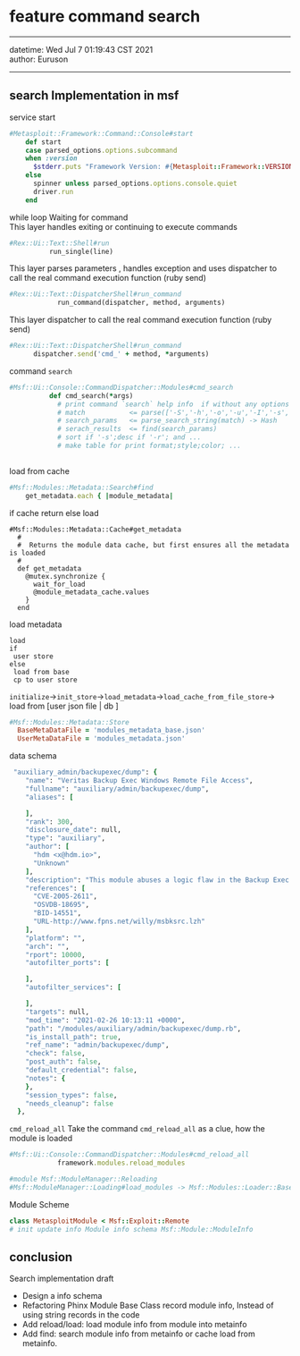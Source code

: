 # feature command search

----

datetime: Wed Jul  7 01:19:43 CST 2021   
author: Euruson

----

## search Implementation in msf
service start 
```ruby
#Metasploit::Framework::Command::Console#start
    def start
    case parsed_options.options.subcommand
    when :version
      $stderr.puts "Framework Version: #{Metasploit::Framework::VERSION}"
    else
      spinner unless parsed_options.options.console.quiet
      driver.run
    end
```

while loop Waiting for command  
This layer handles exiting or continuing to execute commands
```ruby
#Rex::Ui::Text::Shell#run
          run_single(line)
```

This layer parses parameters , handles exception  and uses dispatcher to call the real command execution function (ruby send)
```ruby
#Rex::Ui::Text::DispatcherShell#run_command
            run_command(dispatcher, method, arguments)
```

This layer dispatcher to call the real command execution function (ruby send)
```ruby
#Rex::Ui::Text::DispatcherShell#run_command
      dispatcher.send('cmd_' + method, *arguments)
```

command `search` 
```ruby
#Msf::Ui::Console::CommandDispatcher::Modules#cmd_search
          def cmd_search(*args)
            # print command `search` help info  if without any options
            # match           <= parse(['-S','-h','-o','-u','-I','-s','-r']) 
            # search_params   <= parse_search_string(match) -> Hash
            # serach_results  <= find(search_params) 
            # sort if '-s';desc if '-r'; and ...
            # make table for print format;style;color; ...
            
```

load from cache
```ruby
#Msf::Modules::Metadata::Search#find
    get_metadata.each { |module_metadata|
```

if cache return else load
```
#Msf::Modules::Metadata::Cache#get_metadata
  #
  #  Returns the module data cache, but first ensures all the metadata is loaded
  #
  def get_metadata
    @mutex.synchronize {
      wait_for_load
      @module_metadata_cache.values
    }
  end
```

load metadata
```pseudocode
load 
if 
 user store 
else 
 load from base 
 cp to user store
```
`initialize`->`init_store`->`load_metadata`->`load_cache_from_file_store`-> load from [user json file | db ]


```ruby
#Msf::Modules::Metadata::Store
  BaseMetaDataFile = 'modules_metadata_base.json'
  UserMetaDataFile = 'modules_metadata.json'
```

data schema
```ruby
 "auxiliary_admin/backupexec/dump": {
    "name": "Veritas Backup Exec Windows Remote File Access",
    "fullname": "auxiliary/admin/backupexec/dump",
    "aliases": [

    ],
    "rank": 300,
    "disclosure_date": null,
    "type": "auxiliary",
    "author": [
      "hdm <x@hdm.io>",
      "Unknown"
    ],
    "description": "This module abuses a logic flaw in the Backup Exec Windows Agent to download\n        arbitrary files from the system. This flaw was found by someone who wishes to\n        remain anonymous and affects all known versions of the Backup Exec Windows Agent. The\n        output file is in 'MTF' format, which can be extracted by the 'NTKBUp' program\n        listed in the references section. To transfer an entire directory, specify a\n        path that includes a trailing backslash.",
    "references": [
      "CVE-2005-2611",
      "OSVDB-18695",
      "BID-14551",
      "URL-http://www.fpns.net/willy/msbksrc.lzh"
    ],
    "platform": "",
    "arch": "",
    "rport": 10000,
    "autofilter_ports": [

    ],
    "autofilter_services": [

    ],
    "targets": null,
    "mod_time": "2021-02-26 10:13:11 +0000",
    "path": "/modules/auxiliary/admin/backupexec/dump.rb",
    "is_install_path": true,
    "ref_name": "admin/backupexec/dump",
    "check": false,
    "post_auth": false,
    "default_credential": false,
    "notes": {
    },
    "session_types": false,
    "needs_cleanup": false
  },
```


`cmd_reload_all`
Take the command `cmd_reload_all` as a clue, how the module is loaded
```ruby
#Msf::Ui::Console::CommandDispatcher::Modules#cmd_reload_all
            framework.modules.reload_modules
```

```ruby
#module Msf::ModuleManager::Reloading
#Msf::ModuleManager::Loading#load_modules -> Msf::Modules::Loader::Base#load_module ->Msf::Modules::Loader::Base#read_module_content
```

Module Scheme
```ruby
class MetasploitModule < Msf::Exploit::Remote
# init update info Module info schema Msf::Module::ModuleInfo
```

## conclusion
Search implementation draft
- Design a info schema
- Refactoring Phinx Module Base Class record module info, Instead of using string records in the code
- Add reload/load: load module info from module into metainfo 
- Add find: search module info from metainfo or cache load from metainfo.
